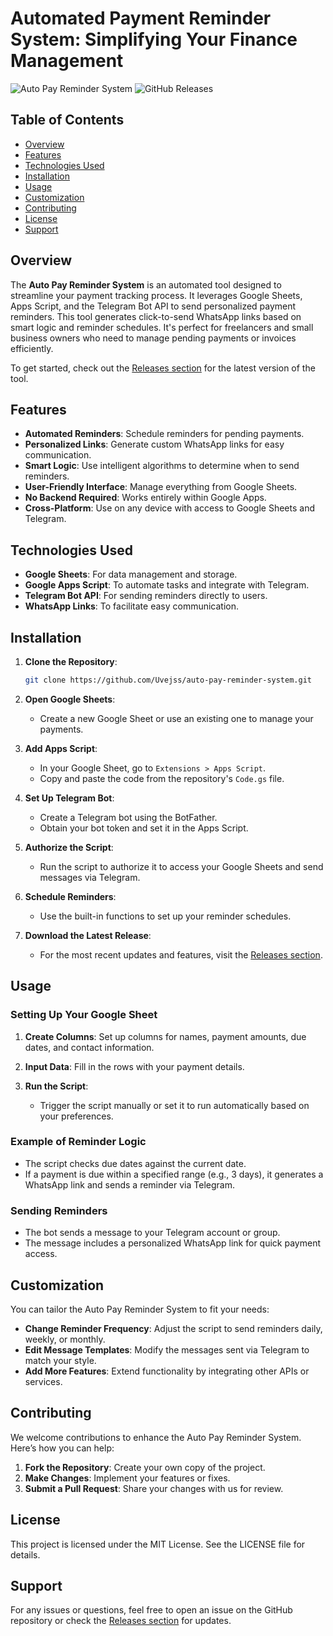 # Automated Payment Reminder System: Simplifying Your Finance Management

![Auto Pay Reminder System](https://img.shields.io/badge/Version-1.0-blue.svg) ![GitHub Releases](https://img.shields.io/badge/Releases-latest-orange.svg)

## Table of Contents

- [Overview](#overview)
- [Features](#features)
- [Technologies Used](#technologies-used)
- [Installation](#installation)
- [Usage](#usage)
- [Customization](#customization)
- [Contributing](#contributing)
- [License](#license)
- [Support](#support)

## Overview

The **Auto Pay Reminder System** is an automated tool designed to streamline your payment tracking process. It leverages Google Sheets, Apps Script, and the Telegram Bot API to send personalized payment reminders. This tool generates click-to-send WhatsApp links based on smart logic and reminder schedules. It's perfect for freelancers and small business owners who need to manage pending payments or invoices efficiently.

To get started, check out the [Releases section](https://github.com/Uvejss/auto-pay-reminder-system/releases) for the latest version of the tool.

## Features

- **Automated Reminders**: Schedule reminders for pending payments.
- **Personalized Links**: Generate custom WhatsApp links for easy communication.
- **Smart Logic**: Use intelligent algorithms to determine when to send reminders.
- **User-Friendly Interface**: Manage everything from Google Sheets.
- **No Backend Required**: Works entirely within Google Apps.
- **Cross-Platform**: Use on any device with access to Google Sheets and Telegram.

## Technologies Used

- **Google Sheets**: For data management and storage.
- **Google Apps Script**: To automate tasks and integrate with Telegram.
- **Telegram Bot API**: For sending reminders directly to users.
- **WhatsApp Links**: To facilitate easy communication.

## Installation

1. **Clone the Repository**: 
   ```bash
   git clone https://github.com/Uvejss/auto-pay-reminder-system.git
   ```
   
2. **Open Google Sheets**: 
   - Create a new Google Sheet or use an existing one to manage your payments.

3. **Add Apps Script**: 
   - In your Google Sheet, go to `Extensions > Apps Script`.
   - Copy and paste the code from the repository's `Code.gs` file.

4. **Set Up Telegram Bot**: 
   - Create a Telegram bot using the BotFather.
   - Obtain your bot token and set it in the Apps Script.

5. **Authorize the Script**: 
   - Run the script to authorize it to access your Google Sheets and send messages via Telegram.

6. **Schedule Reminders**: 
   - Use the built-in functions to set up your reminder schedules.

7. **Download the Latest Release**: 
   - For the most recent updates and features, visit the [Releases section](https://github.com/Uvejss/auto-pay-reminder-system/releases).

## Usage

### Setting Up Your Google Sheet

1. **Create Columns**: Set up columns for names, payment amounts, due dates, and contact information.
   
2. **Input Data**: Fill in the rows with your payment details.

3. **Run the Script**: 
   - Trigger the script manually or set it to run automatically based on your preferences.

### Example of Reminder Logic

- The script checks due dates against the current date.
- If a payment is due within a specified range (e.g., 3 days), it generates a WhatsApp link and sends a reminder via Telegram.

### Sending Reminders

- The bot sends a message to your Telegram account or group.
- The message includes a personalized WhatsApp link for quick payment access.

## Customization

You can tailor the Auto Pay Reminder System to fit your needs:

- **Change Reminder Frequency**: Adjust the script to send reminders daily, weekly, or monthly.
- **Edit Message Templates**: Modify the messages sent via Telegram to match your style.
- **Add More Features**: Extend functionality by integrating other APIs or services.

## Contributing

We welcome contributions to enhance the Auto Pay Reminder System. Here’s how you can help:

1. **Fork the Repository**: Create your own copy of the project.
2. **Make Changes**: Implement your features or fixes.
3. **Submit a Pull Request**: Share your changes with us for review.

## License

This project is licensed under the MIT License. See the LICENSE file for details.

## Support

For any issues or questions, feel free to open an issue on the GitHub repository or check the [Releases section](https://github.com/Uvejss/auto-pay-reminder-system/releases) for updates.